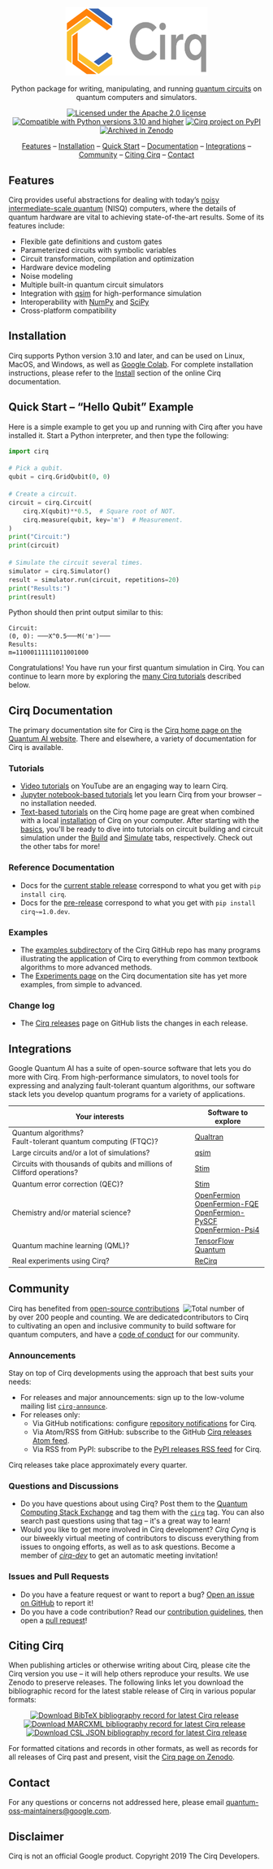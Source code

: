 # <!-- H1 title omitted because our logo acts as the title. -->

<div align="center">
<img width="280px" height="135px" alt="Cirq logo"
src="https://raw.githubusercontent.com/quantumlib/Cirq/refs/heads/main/docs/images/Cirq_logo_color.svg">

Python package for writing, manipulating, and running [quantum
circuits](https://en.wikipedia.org/wiki/Quantum_circuit) on quantum computers
and simulators.

[![Licensed under the Apache 2.0
license](https://img.shields.io/badge/License-Apache%202.0-3c60b1.svg?logo=opensourceinitiative&logoColor=white&style=flat-square)](https://github.com/quantumlib/Cirq/blob/main/LICENSE)
[![Compatible with Python versions 3.10 and
higher](https://img.shields.io/badge/Python-3.10+-fcbc2c.svg?style=flat-square&logo=python&logoColor=white)](https://www.python.org/downloads/)
[![Cirq project on
PyPI](https://img.shields.io/pypi/v/cirq.svg?logo=python&logoColor=white&label=PyPI&style=flat-square&color=fcbc2c)](https://pypi.org/project/cirq)
[![Archived in
Zenodo](https://img.shields.io/badge/10.5281%2Fzenodo.4062499-gray.svg?label=DOI&style=flat-square&colorA=gray&colorB=3c60b1)](https://doi.org/10.5281/zenodo.4062499)

[Features](#features) &ndash;
[Installation](#installation) &ndash;
[Quick Start](#quick-start--hello-qubit-example) &ndash;
[Documentation](#cirq-documentation) &ndash;
[Integrations](#integrations) &ndash;
[Community](#community) &ndash;
[Citing Cirq](#citing-cirq) &ndash;
[Contact](#contact)

</div>

## Features

Cirq provides useful abstractions for dealing with today’s [noisy
intermediate-scale quantum](https://arxiv.org/abs/1801.00862) (NISQ) computers,
where the details of quantum hardware are vital to achieving state-of-the-art
results. Some of its features include:

* Flexible gate definitions and custom gates
* Parameterized circuits with symbolic variables
* Circuit transformation, compilation and optimization
* Hardware device modeling
* Noise modeling
* Multiple built-in quantum circuit simulators
* Integration with [qsim](https://github.com/quantumlib/qsim) for
   high-performance simulation
* Interoperability with [NumPy](https://numpy.org) and
  [SciPy](https://scipy.org)
* Cross-platform compatibility

## Installation

Cirq supports Python version 3.10 and later, and can be used on Linux, MacOS,
and Windows, as well as [Google Colab](https://colab.google). For complete
installation instructions, please refer to the
[Install](https://quantumai.google/cirq/start/install) section of the online
Cirq documentation.

## Quick Start – “Hello Qubit” Example

Here is a simple example to get you up and running with Cirq after you have
installed it. Start a Python interpreter, and then type the following:

```python
import cirq

# Pick a qubit.
qubit = cirq.GridQubit(0, 0)

# Create a circuit.
circuit = cirq.Circuit(
    cirq.X(qubit)**0.5,  # Square root of NOT.
    cirq.measure(qubit, key='m')  # Measurement.
)
print("Circuit:")
print(circuit)

# Simulate the circuit several times.
simulator = cirq.Simulator()
result = simulator.run(circuit, repetitions=20)
print("Results:")
print(result)
```

Python should then print output similar to this:

```text
Circuit:
(0, 0): ───X^0.5───M('m')───
Results:
m=11000111111011001000
```

Congratulations! You have run your first quantum simulation in Cirq. You can
continue to learn more by exploring the [many Cirq tutorials](#tutorials)
described below.

## Cirq Documentation

The primary documentation site for Cirq is the [Cirq home page on the Quantum
AI website](https://quantumai.google/cirq). There and elsewhere, a variety of
documentation for Cirq is available.

### Tutorials

* [Video tutorials] on YouTube are an engaging way to learn Cirq.
* [Jupyter notebook-based tutorials] let you learn Cirq from your browser – no
  installation needed.
* [Text-based tutorials] on the Cirq home page are great when combined with a
  local [installation] of Cirq on your computer. After starting with the
  [basics], you'll be ready to dive into tutorials on circuit building and
  circuit simulation under the [Build] and [Simulate] tabs, respectively. Check
  out the other tabs for more!

[Video tutorials]: https://www.youtube.com/playlist?list=PLpO2pyKisOjLVt_tDJ2K6ZTapZtHXPLB4
[Jupyter notebook-based tutorials]: https://colab.research.google.com/github/quantumlib/Cirq
[Text-based tutorials]: https://quantumai.google/cirq
[installation]: https://quantumai.google/cirq/start/install
[basics]: https://quantumai.google/cirq/start/basics
[Build]: https://quantumai.google/cirq/build
[Simulate]: https://quantumai.google/cirq/simula

### Reference Documentation

* Docs for the [current stable release] correspond to what you get with
  `pip install cirq`.
* Docs for the [pre-release] correspond to what you get with
  `pip install cirq~=1.0.dev`.

[current stable release]: https://quantumai.google/reference/python/cirq/all_symbols
[pre-release]: https://quantumai.google/reference/python/cirq/all_symbols?version=nightly

### Examples

* The [examples subdirectory](./examples/) of the Cirq GitHub repo has many
  programs illustrating the application of Cirq to everything from common
  textbook algorithms to more advanced methods.
* The [Experiments page](https://quantumai.google/cirq/experiments/) on the
  Cirq documentation site has yet more examples, from simple to advanced.

### Change log

* The [Cirq releases](https://github.com/quantumlib/cirq/releases) page on
  GitHub lists the changes in each release.

## Integrations

Google Quantum AI has a suite of open-source software that lets you do more
with Cirq. From high-performance simulators, to novel tools for expressing and
analyzing fault-tolerant quantum algorithms, our software stack lets you
develop quantum programs for a variety of applications.

<div align="center">

| Your interests                                  | Software to explore  |
|-------------------------------------------------|----------------------|
| Quantum algorithms?<br>Fault-tolerant quantum computing (FTQC)? | [Qualtran] |
| Large circuits and/or a lot of simulations?     | [qsim] |
| Circuits with thousands of qubits and millions of Clifford operations? | [Stim] |
| Quantum error correction (QEC)?                 | [Stim] |
| Chemistry and/or material science?              | [OpenFermion]<br>[OpenFermion-FQE]<br>[OpenFermion-PySCF]<br>[OpenFermion-Psi4] |
| Quantum machine learning (QML)?                 | [TensorFlow Quantum] |
| Real experiments using Cirq?                    | [ReCirq] |

</div>

[Qualtran]: https://github.com/quantumlib/qualtran
[qsim]: https://github.com/quantumlib/qsim
[Stim]: https://github.com/quantumlib/ssim
[OpenFermion]: https://github.com/quantumlib/openfermion
[OpenFermion-FQE]: https://github.com/quantumlib/OpenFermion-FQE
[OpenFermion-PySCF]: https://github.com/quantumlib/OpenFermion-PySCF
[OpenFermion-Psi4]: https://github.com/quantumlib/OpenFermion-Psi4
[TensorFlow Quantum]: https://github.com/tensorflow/quantum
[ReCirq]: https://github.com/quantumlib/ReCirq

## Community

<a href="https://github.com/quantumlib/Cirq/graphs/contributors"><img
align="right" width="160em" alt="Total number of contributors to Cirq"
src="https://img.shields.io/github/contributors/quantumlib/cirq?label=Contributors&logoColor=white&logo=github&color=cccccc&style=flat-square"/></a>

Cirq has benefited from [open-source contributions] by over 200 people and
counting. We are dedicated to cultivating an open and inclusive community to
build software for quantum computers, and have a [code of conduct] for our
community.

[open-source contributions]: https://github.com/quantumlib/Cirq/graphs/contributors
[code of conduct]: https://github.com/quantumlib/cirq/blob/main/CODE_OF_CONDUCT.md

### Announcements

Stay on top of Cirq developments using the approach that best suits your needs:

* For releases and major announcements: sign up to the low-volume mailing list
  [`cirq-announce`].
* For releases only:
  * Via GitHub notifications: configure [repository notifications] for Cirq.
  * Via Atom/RSS from GitHub: subscribe to the GitHub [Cirq releases Atom feed].
  * Via RSS from PyPI: subscribe to the [PyPI releases RSS feed] for Cirq.

Cirq releases take place approximately every quarter.

[`cirq-announce`]: https://groups.google.com/forum/#!forum/cirq-announce
[repository notifications]: https://docs.github.com/github/managing-subscriptions-and-notifications-on-github/configuring-notifications
[Cirq releases Atom feed]: https://github.com/quantumlib/Cirq/releases.atom
[PyPI releases RSS feed]: https://pypi.org/rss/project/cirq/releases.xml

### Questions and Discussions

* Do you have questions about using Cirq? Post them to the [Quantum Computing
  Stack Exchange] and tag them with the [`cirq`] tag. You can also search past
  questions using that tag – it's a great way to learn!
* Would you like to get more involved in Cirq development? _Cirq Cynq_ is our
  biweekly virtual meeting of contributors to discuss everything from issues to
  ongoing efforts, as well as to ask questions. Become a member of
  [_cirq-dev_](https://groups.google.com/forum/#!forum/cirq-dev) to get an
  automatic meeting invitation!

[Quantum Computing Stack Exchange]: https://quantumcomputing.stackexchange.com
[`cirq`]: https://quantumcomputing.stackexchange.com/questions/tagged/cirq

### Issues and Pull Requests

* Do you have a feature request or want to report a bug? [Open an issue on
  GitHub] to report it!
* Do you have a code contribution? Read our [contribution guidelines], then
  open a [pull request]!

[Open an issue on GitHub]: https://github.com/quantumlib/Cirq/issues/new/choose
[contribution guidelines]: https://github.com/quantumlib/cirq/blob/main/CONTRIBUTING.md
[pull request]: https://help.github.com/articles/about-pull-requests

## Citing Cirq

When publishing articles or otherwise writing about Cirq, please cite the Cirq
version you use – it will help others reproduce your results. We use Zenodo to
preserve releases. The following links let you download the bibliographic
record for the latest stable release of Cirq in various popular formats:

<div align="center">

[![Download BibTeX bibliography record for latest Cirq
release](https://img.shields.io/badge/Download%20record-e0e0e0.svg?style=flat-square&logo=LaTeX&label=BibTeX&labelColor=106f6e)](https://zenodo.org/records/8161252/export/bibtex)&nbsp;&nbsp;
[![Download MARCXML bibliography record for latest Cirq
release](https://img.shields.io/badge/Download%20record-e0e0e0.svg?style=flat-square&label=MARCXML&labelColor=2f00cd&logo=xml)](https://zenodo.org/records/8161252/export/marcxml)&nbsp;&nbsp;
[![Download CSL JSON bibliography record for latest Cirq
release](https://img.shields.io/badge/Download%20record-e0e0e0.svg?style=flat-square&label=CSL&labelColor=2d98e0&logo=json)](https://zenodo.org/records/8161252/export/csl)

</div>

For formatted citations and records in other formats, as well as records for
all releases of Cirq past and present, visit the [Cirq page on
Zenodo](https://doi.org/10.5281/zenodo.4062499).

## Contact

For any questions or concerns not addressed here, please email
<quantum-oss-maintainers@google.com>.

## Disclaimer

Cirq is not an official Google product. Copyright 2019 The Cirq Developers.
